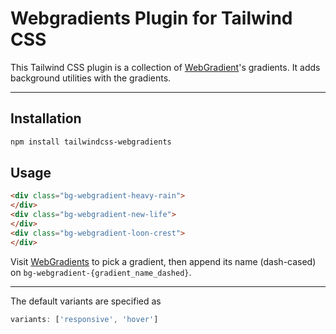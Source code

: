 # Webgradients Plugin for Tailwind CSS
This Tailwind CSS plugin is a collection of [WebGradient](https://webgradients.com)'s gradients. It adds background utilities with the gradients.

---

## Installation

```bash
npm install tailwindcss-webgradients
```

## Usage

```html
<div class="bg-webgradient-heavy-rain">
</div>
<div class="bg-webgradient-new-life">
</div>
<div class="bg-webgradient-loon-crest">
</div>
```
Visit [WebGradients](https://webgradients.com) to pick a gradient, then append its name (dash-cased) on `bg-webgradient-{gradient_name_dashed}`.

---

The default variants are specified as
```javascript
variants: ['responsive', 'hover']
```
